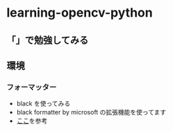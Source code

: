 # learning-opencv-python

## 「」で勉強してみる

## 環境
### フォーマッター
* black を使ってみる
* black formatter by microsoft の拡張機能を使ってます
* [ここ](https://qiita.com/nujust/items/e0985240fd461e5c4c0a?utm_content=buffer0c0b4&utm_medium=social&utm_source=twitter.com&utm_campaign=buffer)を参考
